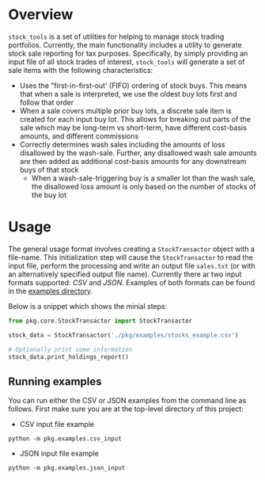 # Overview

`stock_tools` is a set of utilities for helping to manage stock trading portfolios. Currently, the main functionality includes a utility to generate stock sale reporting for tax purposes. Specifically, by simply providing an input file of all stock trades of interest, `stock_tools` will generate a set of sale items with the following characteristics:
- Uses the "first-in-first-out' (FIFO) ordering of stock buys. This means that when a sale is interpreted, we use the oldest buy lots first and follow that order
- When a sale covers multiple prior buy lots, a discrete sale item is created for each input buy lot. This allows for breaking out parts of the sale which may be long-term vs short-term, have different cost-basis amounts, and different commissions
- Correctly determines wash sales including the amounts of loss disallowed by the wash-sale. Further, any disallowed wash sale amounts are then added as additional cost-basis amounts for any downstream buys of that stock
    - When a wash-sale-triggering buy is a smaller lot than the wash sale, the disallowed loss amount is only based on the number of stocks of the buy lot

# Usage
The general usage format involves creating a `StockTransactor` object with a file-name. This initialization step will cause the `StockTransactor` to read the input file, perform the processing and write an output file `sales.txt` (or with an alternatively specified output file name). Currently there ar two input formats supported: *CSV* and *JSON*. Examples of both formats can be found in the [examples directory](./pkg/examples/).

Below is a snippet which shows the minial steps:
```python
from pkg.core.StockTransactor import StockTransactor

stock_data = StockTransactor('./pkg/examples/stocks_example.csv')

# Optionally print some information
stock_data.print_holdings_report()
```

## Running examples
You can run either the CSV or JSON examples from the command line as follows. First make sure you are at the top-level directory of this project:

- CSV input file example
```
python -m pkg.examples.csv_input
```
- JSON input file example
```
python -m pkg.examples.json_input
```
